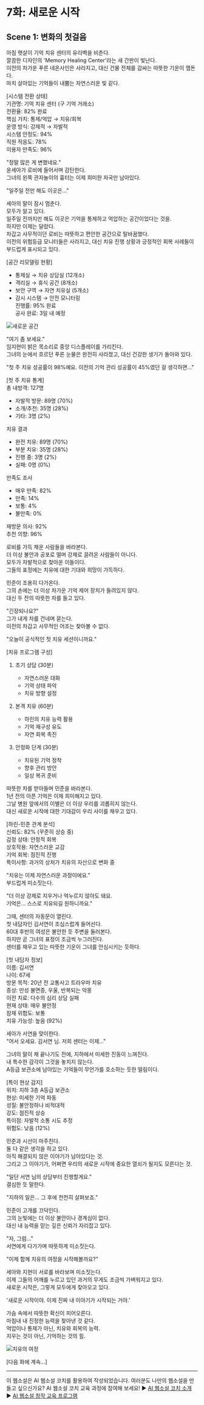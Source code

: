 # 7화: 새로운 시작

## Scene 1: 변화의 첫걸음

아침 햇살이 기억 치유 센터의 유리벽을 비춘다.  
깔끔한 디자인의 'Memory Healing Center'라는 새 간판이 빛난다.  
이전의 차가운 푸른 네온사인은 사라지고, 대신 건물 전체를 감싸는 따뜻한 기운이 맴돈다.  
마치 살아있는 기억들이 내뿜는 자연스러운 빛 같다.

[시스템 전환 상태]  
기관명: 기억 치유 센터 (구 기억 거래소)  
전환율: 82% 완료  
핵심 가치: 통제/억압 → 치유/회복  
운영 방식: 강제적 → 자발적  
시스템 안정도: 94%  
직원 적응도: 78%  
이용자 만족도: 96%

"정말 많은 게 변했네요."  
윤세아가 로비에 들어서며 감탄한다.  
그녀의 왼쪽 관자놀이의 흉터는 이제 희미한 자국만 남아있다. 

"일주일 전만 해도 이곳은..."

세아의 말이 잠시 멈춘다.  
모두가 알고 있다.  
일주일 전까지만 해도 이곳은 기억을 통제하고 억압하는 공간이었다는 것을.  
하지만 이제는 달랐다.  
차갑고 사무적이던 로비는 따뜻하고 편안한 공간으로 탈바꿈했다.  
이전의 위험등급 모니터들은 사라지고, 대신 치유 진행 상황과 긍정적인 회복 사례들이 부드럽게 표시되고 있다.

[공간 리모델링 현황]  
- 통제실 → 치유 상담실 (12개소)  
- 격리실 → 휴식 공간 (8개소)  
- 보안 구역 → 자연 치유실 (5개소)  
- 감시 시스템 → 안전 모니터링  
진행률: 95% 완료  
공사 완료: 3일 내 예정

![새로운 공간](../../images/07-1.png)

"여기 좀 보세요."  
임지현이 밝은 목소리로 중앙 디스플레이를 가리킨다.  
그녀의 눈에서 흐르던 푸른 눈물은 완전히 사라졌고, 대신 건강한 생기가 돌아와 있다. 

"첫 주 치유 성공률이 98%예요. 이전의 기억 관리 성공률이 45%였던 걸 생각하면..."

[첫 주 치유 통계]  
총 내방객: 127명  
- 자발적 방문: 89명 (70%)  
- 소개/추천: 35명 (28%)  
- 기타: 3명 (2%) 

치유 결과  
- 완전 치유: 89명 (70%)  
- 부분 치유: 35명 (28%)  
- 진행 중: 3명 (2%)  
- 실패: 0명 (0%)

만족도 조사  
- 매우 만족: 82%  
- 만족: 14%  
- 보통: 4%  
- 불만족: 0%

재방문 의사: 92%  
추천 의향: 96%

로비를 가득 채운 사람들을 바라본다.  
더 이상 불안과 공포로 떨며 강제로 끌려온 사람들이 아니다.  
모두가 자발적으로 찾아온 이들이다.  
그들의 표정에는 치유에 대한 기대와 희망이 가득하다.

민준이 조용히 다가온다.  
그의 손에는 더 이상 차가운 기억 제어 장치가 들려있지 않다.  
대신 두 잔의 따뜻한 차를 들고 있다.

"긴장되나요?"  
그가 내게 차를 건네며 묻는다.  
이전의 차갑고 사무적인 어조는 찾아볼 수 없다. 

"오늘이 공식적인 첫 치유 세션이니까요."

[치유 프로그램 구성]  
1. 초기 상담 (30분)  
   - 자연스러운 대화  
   - 기억 상태 파악  
   - 치유 방향 설정

2. 본격 치유 (60분)  
   - 하린의 치유 능력 활용  
   - 기억 재구성 유도  
   - 자연 회복 촉진

3. 안정화 단계 (30분)  
   - 치유된 기억 정착  
   - 향후 관리 방안  
   - 일상 복귀 준비

따뜻한 차를 받아들며 민준을 바라본다.  
1년 전의 아픈 기억은 이제 희미해지고 있다.  
그날 병원 앞에서의 이별은 더 이상 우리를 괴롭히지 않는다.  
대신 새로운 시작에 대한 기대감이 우리 사이를 채우고 있다.

[하린-민준 관계 분석]  
신뢰도: 82% (꾸준히 상승 중)  
감정 상태: 안정적 회복  
상호작용: 자연스러운 교감  
기억 회복: 점진적 진행  
특이사항: 과거의 상처가 치유의 자산으로 변화 중

"치유는 이제 자연스러운 과정이에요."  
부드럽게 미소짓는다. 

"더 이상 강제로 지우거나 억누르지 않아도 돼요.  
기억은... 스스로 치유되길 원하니까요."

그때, 센터의 자동문이 열린다.  
첫 내담자인 김서연이 조심스럽게 들어선다.  
60대 후반의 여성은 불안한 듯 주변을 둘러본다.  
하지만 곧 그녀의 표정이 조금씩 누그러진다.  
센터를 채우고 있는 따뜻한 기운이 그녀를 안심시키는 듯하다.

[첫 내담자 정보]  
이름: 김서연  
나이: 67세  
방문 목적: 20년 전 교통사고 트라우마 치유  
증상: 만성 불면증, 우울, 반복되는 악몽  
이전 치료: 다수의 심리 상담 실패  
현재 상태: 매우 불안정  
잠재 위험도: 보통  
치유 가능성: 높음 (92%)

세아가 서연을 맞이한다.  
"어서 오세요. 김서연 님. 저희 센터는 이제..."

그녀의 말이 채 끝나기도 전에, 지하에서 미세한 진동이 느껴진다.  
내 특수한 감각이 그것을 놓치지 않는다.  
A등급 보관소에 남아있는 기억들이 무언가를 호소하는 듯한 떨림이다.

[특이 현상 감지]  
위치: 지하 3층 A등급 보관소   
현상: 미세한 기억 파동  
성질: 불안정하나 비적대적  
강도: 점진적 상승  
특이점: 자발적 소통 시도 추정  
위험도: 낮음 (12%)

민준과 시선이 마주친다.  
둘 다 같은 생각을 하고 있다.  
아직 해결되지 않은 이야기가 남아있다는 것.  
그리고 그 이야기가, 어쩌면 우리의 새로운 시작에 중요한 열쇠가 될지도 모른다는 것.

"일단 서연 님의 상담부터 진행할게요."  
결심한 듯 말한다. 

"지하의 일은... 그 후에 천천히 살펴보죠."

민준이 고개를 끄덕인다.  
그의 눈빛에는 더 이상 불안이나 경계심이 없다.  
대신 내 능력을 믿는 깊은 신뢰가 자리잡고 있다.

"자, 그럼..."  
서연에게 다가가며 따뜻하게 미소짓는다. 

"이제 함께 치유의 여정을 시작해볼까요?"

세아와 지현이 서로를 바라보며 미소짓는다.  
이제 그들의 어깨를 누르고 있던 과거의 무게도 조금씩 가벼워지고 있다.  
새로운 시작은, 그렇게 모두에게 찾아오고 있다.

'새로운 시작이야. 이제 진짜 내 이야기가 시작되는 거야.'

가슴 속에서 따뜻한 확신이 피어오른다.  
마침내 내 진정한 능력을 찾아낸 것 같다.  
억압이나 통제가 아닌, 치유와 회복의 능력.  
지우는 것이 아닌, 기억하는 것의 힘.

![치유의 여정](../../images/07-2.png)

[다음 화에 계속...]

---

이 웹소설은 AI 웹소설 코치를 활용하여 작성되었습니다. 
여러분도 나만의 웹소설을 만들고 싶으신가요? AI 웹소설 코치 교육 과정에 참여해 보세요!
► [AI 웹소설 코치 소개](https://getso.link/aiwc)
► [AI 웹소설 창작 교육 프로그램](https://getso.link/aiw-edu)